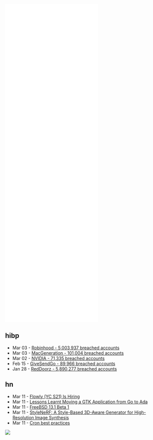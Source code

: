 ![Metrics](https://raw.githubusercontent.com/phixion/phixion/master/metrics.svg)

## hibp

<!--
for https://github.com/phixion/phixion/blob/main/.github/workflows/feeds.yml
-->
<!--START_SECTION:haveibeenpwnd-->
- Mar 03 - [Robinhood - 5,003,937 breached accounts](https://haveibeenpwned.com/PwnedWebsites#Robinhood)
- Mar 03 - [MacGeneration - 101,004 breached accounts](https://haveibeenpwned.com/PwnedWebsites#MacGeneration)
- Mar 02 - [NVIDIA - 71,335 breached accounts](https://haveibeenpwned.com/PwnedWebsites#NVIDIA)
- Feb 15 - [GiveSendGo - 89,966 breached accounts](https://haveibeenpwned.com/PwnedWebsites#GiveSendGo)
- Jan 28 - [RedDoorz - 5,890,277 breached accounts](https://haveibeenpwned.com/PwnedWebsites#RedDoorz)
<!--END_SECTION:haveibeenpwnd-->

## hn

<!--
for https://github.com/phixion/phixion/blob/main/.github/workflows/feeds.yml
-->
<!--START_SECTION:hn-->
- Mar 11 - [Flowly (YC S21) Is Hiring](https://www.ycombinator.com/companies/flowly/jobs/AOX8o5p-chief-of-staff-flowly)
- Mar 11 - [Lessons Learnt Moving a GTK Application from Go to Ada](https://github.com/SMerrony/dashera/blob/10ab6e4ece8ea1c16ad055c063c5e743d89cd6bc/Docs/LessonsLearnt.md)
- Mar 11 - [FreeBSD 13.1 Beta 1](https://lists.freebsd.org/archives/freebsd-stable/2022-March/000571.html)
- Mar 11 - [StyleNeRF: A Style-Based 3D-Aware Generator for High-Resolution Image Synthesis](http://jiataogu.me/style_nerf/)
- Mar 11 - [Cron best practices](https://blog.sanctum.geek.nz/cron-best-practices/)
<!--END_SECTION:hn-->

<!--
for https://yhype.me
-->
![](https://hit.yhype.me/github/profile?user_id=13013670)
